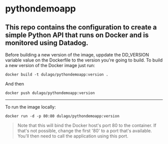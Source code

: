 # pythondemoapp
This repo contains the configuration to create a simple Python API that runs on Docker and is monitored using Datadog.
-------------------------------------------------
Before building a new version of the image, uppdate the DD_VERSION variable value on the Dockerfile to the version you're going to build.
To build a new version of the Docker image just run:
``` 
docker build -t dulago/pythondemoapp:version .
```
And then
``` 
docker push dulago/pythondemoapp:version
```
-------------------------------------------------
To run the image locally:
``` 
docker run -d -p 80:80 dulago/pythondemoapp:version
```
> Note that this will bind the Docker host's port 80 to the container. If that's not possible, change the first '80' to a port that's available. You'll then need to call the application using this port.

